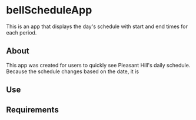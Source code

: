 # bellScheduleApp
This is an app that displays the day's schedule with start and end times for each period.
## About
This app was created for users to quickly see Pleasant Hill's daily schedule. Because the schedule changes based on the date, it is


## Use

## Requirements
